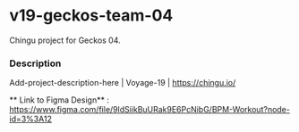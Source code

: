 # v19-geckos-team-04
Chingu project for Geckos 04.

### Description
Add-project-description-here | Voyage-19 | https://chingu.io/

** Link to Figma Design** : https://www.figma.com/file/9ldSiikBuURak9E6PcNibG/BPM-Workout?node-id=3%3A12
